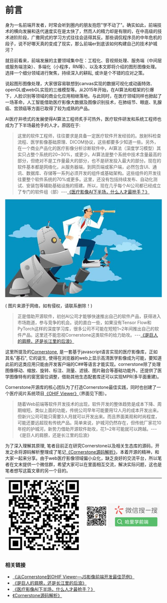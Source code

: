 # 前言

身为一名前端开发者，时常会听到圈内的朋友抱怨"学不动了"。确实如此，前端技术的横向发展和迭代速度实在是太快了，然而人的精力却是有限的，在中高级的技术进阶阶段，广撒网式的学习方式往往会适得其反。那些调侃程序员的中年危机的段子，说不好哪天真的变成了现实，那么前端er到底该如何构建自己的技术护城河？

就目前看来，前端发展的主要领域集中在：工程化、音视频处理、服务端（中间层或服务端渲染）、多端化（小程序，RN等）、以及本文即将介绍的图形图像处理。选择一个细分领域进行聚焦，持续深入的耕耘, 或许是个不错的应对之策。

说起图形图像处理，大家很容易联想到canvas实现的数据可视化或动画特效、openGL或webGL实现的三维模型等。从2015年开始，在AI算法和框架的引爆下，人脸识别等领域的商业化应用相继落地。与此同时，在医疗领域同样也掀起了一场革命，人工智能借助医疗影像大数据及图像识别技术，在肺结节、眼底、乳腺癌、宫颈癌等方面已取得了较为成熟的产品。

AI医疗井喷式的发展使得AI算法工程师炙手可热外，医疗软件研发和系统工程师也成为了下半场最抢手的人才。原因在于:

> 这里的软件工程师，往往要求是具备一定医疗软件开发经验的。放射科检查流程、医学影像基础原理、DICOM协议，这些都要多少知道一些。另外，在一个商业产品化的医疗影像分析诊断软件中，AI算法（深度学习模型）其实只占整个系统的20~30%，或更少。AI算法是整个系统中技术含量最高的部分，但绝对不是工作量最大的部分，也不是研发投入最大的部分。现在的软件基本都是网络化，从服务器端，到网页端或客户端，必然包含UI、通讯、数据库、存储等一系列必须开发的组件或基础架构。这些组件的开发往往要整个软件系统的70%或更多。这里，还没有包括持续发布、自动化测试、安装包等辅助基础设施的搭建。所以，现在几乎每个AI公司都已经成立了专门的软件组（部）---[《医疗影像AI下半场，什么人才最抢手？》](https://zhuanlan.zhihu.com/p/52621172)


![image](/assets/images/timg.jpeg) 

( 图片来源于网络，如有侵权，请联系删除！)

> 正是借助开源软件，初创AI公司才能够快速推出自己的软件产品，获得进入市场跑道，参与竞争的机会。说的直白一些，如果没有Tensor Flow和PyTorch这样的深度学习库，很多公司不可能在短短1~2年间推出自己的软件产品。这里还不能忽视Cornerstone这类软件的给力助攻。---[《是巨人的肩膀，还是长江里的后浪》](https://zhuanlan.zhihu.com/p/80381961)

这里所提及的[Cornerstone](https://github.com/cornerstonejs/cornerstone), 是一套基于javascript语言实现的医疗影像库，正如其名"基石", 它的诞生, 使得在浏览器的web上显示高清医学影像成为可能，要知道此前的这类应用只能由开发客户端的C##等语言才能实现。cornerstone除了处理图像移动、缩放、旋转、标注、测量、滤镜、图片融合等基础功能外，还提供了医学图像特有的窗宽窗位调整，借助其他生态配套库还可以实现MPR(多平面重建)。

Cornerstone开源库的核心团队为了打造Cornerstone最佳实践，同时也创建了一个医疗阅片系统项目[《OHIF Viewer》](https://viewer.ohif.org/)（界面见下图）。

> 随着Web前端等软件开发技术的出现，软件开发的整体趋势是成本下降、周期缩短。类似上面的功能，传统公司早年可能要用12人月的成本开发出来。但新兴公司可能只需要3人月就可以开发出来。而且界面美观和时尚程度，可能还要远超现有传统产品。简单来说，护城河仍然存在，但传统厂家花10年挖的护城河，新势力借助开源软件助攻，花1~2年可能就可以跨越。---《是巨人的肩膀，还是长江里的后浪》

为了深入理解其原理, 笔者目前正在研究Cornerstone以及相关生态库的源码，开发之余将源码解析整理成了笔记[《Cornerstone源码解析》](https://harrychen0506.github.io/cornerstone-analysis/)，本着开源的精神，和大家一起来分享。由于web医疗影像领域偏小众化，缺乏良好的交流平台，所以笔者在文末提供一个微信群，希望大家可以在里面相互交流，解决实际问题，这也是笔者想写这篇文章的另一个目的。

| ![image](/assets/images/wechat.png) | ![image](/assets/images/gzh.png) |
| --- | ---|

### 相关链接

* [《从Cornerstone到OHIF Viewer—JS影像前端开发最佳范例》](https://zhuanlan.zhihu.com/p/58767457)
* [《是巨人的肩膀，还是长江里的后浪》](https://zhuanlan.zhihu.com/p/80381961)
* [《医疗影像AI下半场，什么人才最抢手？》](https://zhuanlan.zhihu.com/p/52621172)
* [《Cornerstone源码解析》](https://harrychen0506.github.io/cornerstone-analysis/)

